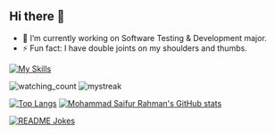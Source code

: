 ## Hi there 👋

<!--
**hieudku/hieuDku** is a ✨ _special_ ✨ repository because its `README.md` (this file) appears on your GitHub profile.

Here are some ideas to get you started:
-->
- 🔭 I’m currently working on Software Testing & Development major.
- ⚡ Fun fact: I have double joints on my shoulders and thumbs.

[![My Skills](https://skillicons.dev/icons?i=js,html,css,cs)](https://skillicons.dev)

  <img src="https://widgetbite.com/stats/{random-guid}" alt="watching_count" />


  <img src="https://github-readme-streak-stats.herokuapp.com/?user=hieudku&theme=tokyonight" alt="mystreak"/>
  
[![Top Langs](https://github-readme-stats.vercel.app/api?username=hieudku&theme=algolia&show_icons=true)](https://github.com/saifurrahman1193)
  [![Mohammad Saifur Rahman's GitHub stats](https://github-readme-stats.vercel.app/api/top-langs?username=hieudku&hide=html,scss,stylus,blade,jupyter%20notebook,python,css,shell,batchfile,dockerfile,typescript&theme=algolia&show_icons=true)](https://github.com/saifurrahman1193)


  <a href="https://readme-jokes.vercel.app"><img align="center" src="https://readme-jokes.vercel.app/api" alt="README Jokes"></a>
  



